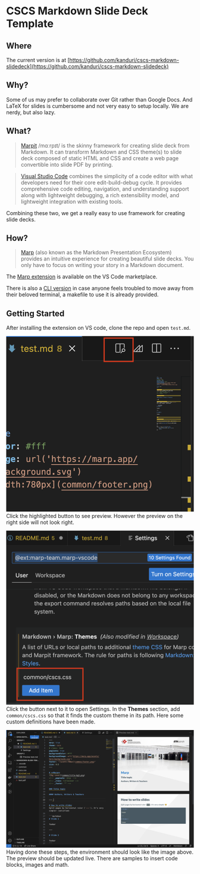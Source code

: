# CSCS Markdown Slide Deck Template
## Where
The current version is at [https://github.com/kanduri/cscs-markdown-slidedeck](https://github.com/kanduri/cscs-markdown-slidedeck)

## Why?
Some of us may prefer to collaborate over Git rather than Google Docs. And LaTeX for slides is cumbersome and not very easy to setup locally. We are nerdy, but also lazy.

## What?
> [Marpit](https://marpit.marp.app/) /mɑːrpɪt/ is the skinny framework for creating slide deck from Markdown. It can transform Markdown and CSS theme(s) to slide deck composed of static HTML and CSS and create a web page convertible into slide PDF by printing.

> [Visual Studio Code](https://code.visualstudio.com) combines the simplicity of a code editor with what developers need for their core edit-build-debug cycle. It provides comprehensive code editing, navigation, and understanding support along with lightweight debugging, a rich extensibility model, and lightweight integration with existing tools.

Combining these two, we get a really easy to use framework for creating slide decks.

## How?
> [Marp](https://marp.app) (also known as the Markdown Presentation Ecosystem) provides an intuitive experience for creating beautiful slide decks. You only have to focus on writing your story in a Markdown document.

The [Marp extension](https://marketplace.visualstudio.com/items?itemName=marp-team.marp-vscode) is available on the VS Code marketplace. 

There is also a [CLI version](https://github.com/marp-team/marp-cli) in case anyone feels troubled to move away from their beloved terminal, a makefile to use it is already provided.

## Getting Started

After installing the extension on VS code, clone the repo and open `test.md`.

![Preview](docs/preview.png)
Click the highlighted button to see preview. However the preview on the right side will not look right.

![Settings](docs/settings.png)
Click the button next to it to open Settings. In the **Themes** section, add `common/cscs.css` so that it finds the custom theme in its path. Here some custom definitions have been made.

![Environment](docs/environment.png)
Having done these steps, the environment should look like the image above. The preview should be updated live. There are samples to insert code blocks, images and math.

